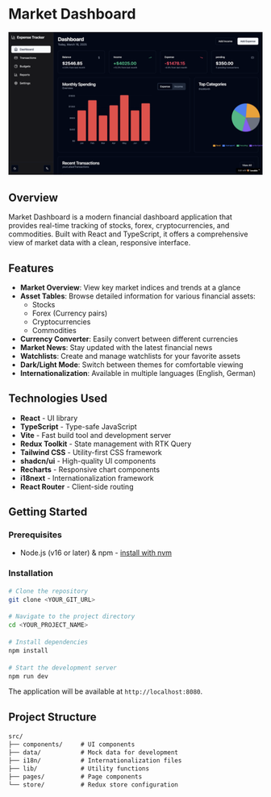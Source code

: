 # Market Dashboard

![Market Dashboard](public/expense-tracker.png)

## Overview

Market Dashboard is a modern financial dashboard application that provides real-time tracking of stocks, forex, cryptocurrencies, and commodities. Built with React and TypeScript, it offers a comprehensive view of market data with a clean, responsive interface.

## Features

- **Market Overview**: View key market indices and trends at a glance
- **Asset Tables**: Browse detailed information for various financial assets:
  - Stocks
  - Forex (Currency pairs)
  - Cryptocurrencies
  - Commodities
- **Currency Converter**: Easily convert between different currencies
- **Market News**: Stay updated with the latest financial news
- **Watchlists**: Create and manage watchlists for your favorite assets
- **Dark/Light Mode**: Switch between themes for comfortable viewing
- **Internationalization**: Available in multiple languages (English, German)

## Technologies Used

- **React** - UI library
- **TypeScript** - Type-safe JavaScript
- **Vite** - Fast build tool and development server
- **Redux Toolkit** - State management with RTK Query
- **Tailwind CSS** - Utility-first CSS framework
- **shadcn/ui** - High-quality UI components
- **Recharts** - Responsive chart components
- **i18next** - Internationalization framework
- **React Router** - Client-side routing

## Getting Started

### Prerequisites

- Node.js (v16 or later) & npm - [install with nvm](https://github.com/nvm-sh/nvm#installing-and-updating)

### Installation

```sh
# Clone the repository
git clone <YOUR_GIT_URL>

# Navigate to the project directory
cd <YOUR_PROJECT_NAME>

# Install dependencies
npm install

# Start the development server
npm run dev
```

The application will be available at `http://localhost:8080`.

## Project Structure

```
src/
├── components/     # UI components
├── data/           # Mock data for development
├── i18n/           # Internationalization files
├── lib/            # Utility functions
├── pages/          # Page components
└── store/          # Redux store configuration
```
